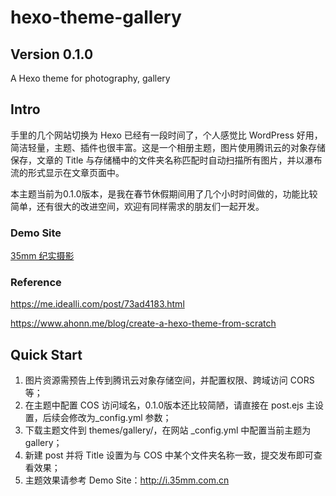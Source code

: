 # hexo-theme-gallery

## Version 0.1.0

A Hexo theme for photography, gallery

## Intro

手里的几个网站切换为 Hexo 已经有一段时间了，个人感觉比 WordPress 好用，简洁轻量，主题、插件也很丰富。这是一个相册主题，图片使用腾讯云的对象存储保存，文章的 Title 与存储桶中的文件夹名称匹配时自动扫描所有图片，并以瀑布流的形式显示在文章页面中。

本主题当前为0.1.0版本，是我在春节休假期间用了几个小时时间做的，功能比较简单，还有很大的改进空间，欢迎有同样需求的朋友们一起开发。

### Demo Site

[35mm 纪实摄影](http://i.35mm.com.cn)

### Reference

https://me.idealli.com/post/73ad4183.html

https://www.ahonn.me/blog/create-a-hexo-theme-from-scratch

## Quick Start

1. 图片资源需预告上传到腾讯云对象存储空间，并配置权限、跨域访问 CORS 等；
2. 在主题中配置 COS 访问域名，0.1.0版本还比较简陋，请直接在 post.ejs 主设置，后续会修改为_config.yml 参数；
3. 下载主题文件到 themes/gallery/，在网站 _config.yml 中配置当前主题为 gallery；
4. 新建 post 并将 Title 设置为与 COS 中某个文件夹名称一致，提交发布即可查看效果；
5. 主题效果请参考 Demo Site：http://i.35mm.com.cn